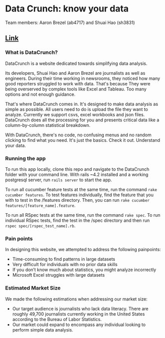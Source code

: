 # Data Crunch: know your data

Team members: Aaron Brezel (ab4717) and Shuai Hao (sh3831)

## [Link](https://calm-garden-33614.herokuapp.com/)

### What is DataCrunch?

DataCrunch is a website dedicated towards simplifying data analysis. 

Its developers, Shuai Hao and Aaron Brezel are journalists as well as engineers. During their time working in newsrooms, they noticed how many good reporters struggled to work with data. That's because They were being overserved by complex tools like Excel and Tableau. Too many options and not enough guidance. 

That's where DataCrunch comes in. It's designed to make data analysis as simple as possible. All users need to do is upload the file they want to analyze. Currently we support csvs, excel workbooks and json files. DataCrunch does all the processing for you and presents critical data like a column-by-column statistical breakdown. 

With DataCrunch, there's no code, no confusing menus and no random clicking to find what you need. It's just the basics. Check it out. Understand your data. 

### Running the app

To run this app locally, clone this repo and navigate to the DataCrunch folder with your command line. With rails ~4.2 installed and a working postgresql server, run `rails server` to start the app.

To run all cucumber feature tests at the same time, run the command `rake cucumber features`. To test features individually, find the feature that you with to test in the /features directory. Then, you can run `rake cucumber features/[feature_name].feature`.

To run all RSpec tests at the same time, run the command `rake spec`. To run individual RSpec tests, find the test in the /spec directory and then run `rspec spec/[rspec_test_name].rb`.

### Pain points
In designing this website, we attempted to address the following painpoints:

* Time-consuming to find patterns in large datasets
* Very difficult for individuals with no prior data skills
* If you don’t know much about statistics, you might analyze incorrectly 
* Microsoft Excel struggles with large datasets

### Estimated Market Size
We made the following estimations when addressing our market size: 

* Our target audience is journalists who lack data literacy. There are roughly 49,700 journalists currently working in the United States according to the Bureau of Labor Statistics.
* Our market could expand to encompass any individual looking to perform simple data analysis.
